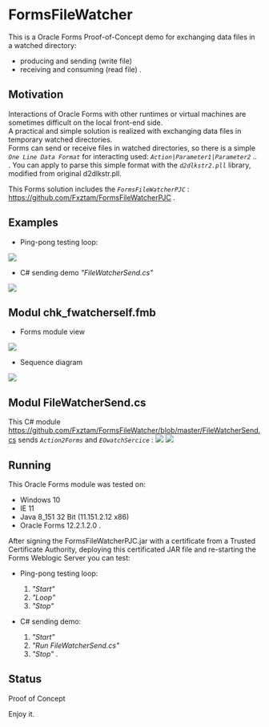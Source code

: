 # FormsFileWatcher
This is a Oracle Forms Proof-of-Concept demo for exchanging data files in a watched directory:
- producing and sending (write file)
- receiving and consuming (read file) .

## Motivation

Interactions of Oracle Forms with other runtimes or virtual machines are sometimes difficult on the local front-end side. <br/>A practical and simple solution is realized with exchanging data files in temporary watched directories. <br/>  Forms can send or receive files in watched directories, so there is a simple *`One Line Data Format`* for interacting used: *`Action|Parameter1|Parameter2`* .. .
  You can apply to parse this simple format with the *`d2dlkstr2.pll`* library, modified from original d2dlkstr.pll.

This Forms solution includes the *`FormsFileWatcherPJC`* : https://github.com/Fxztam/FormsFileWatcherPJC .

## Examples

- Ping-pong testing loop:
<img src="http://www.fmatz.com/FINAL-watch-2.gif">

- C# sending demo *"FileWatcherSend.cs"* 
<img src="http://www.fmatz.com/CsharpToForms.jpg">

## Modul chk_fwatcherself.fmb

- Forms module view

<img src="http://www.fmatz.com/chk_fwatchself.png">

- Sequence diagram 

<img src="http://www.fmatz.com/FLOW-final.png">

## Modul FileWatcherSend.cs

This C# module https://github.com/Fxztam/FormsFileWatcher/blob/master/FileWatcherSend.cs sends *`Action2Forms`* and *`EOwatchSercice`* :
<img src="http://www.fmatz.com/Csharp-Action.png">
<img src="http://www.fmatz.com/csharp-finished.png">

## Running

This Oracle Forms module was tested on:
- Windows 10
- IE 11 
- Java 8_151 32 Bit (11.151.2.12 x86)
- Oracle Forms 12.2.1.2.0 .

After signing the FormsFileWatcherPJC.jar with a certificate from a Trusted Certificate Authority, deploying this certificated JAR file and re-starting the Forms Weblogic Server you can test:

- Ping-pong testing loop:

  1. *"Start"*
  2. *"Loop"*  
  3. *"Stop"* 

- C# sending demo:

   1. *"Start"*
   2. *"Run FileWatcherSend.cs"*
   3. *"Stop"* .

## Status

Proof of Concept

Enjoy it.


 
